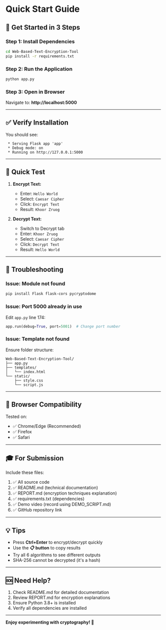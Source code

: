 # Quick Start Guide

## 🚀 Get Started in 3 Steps

### Step 1: Install Dependencies
```bash
cd Web-Based-Text-Encryption-Tool
pip install -r requirements.txt
```

### Step 2: Run the Application
```bash
python app.py
```

### Step 3: Open in Browser
Navigate to: **http://localhost:5000**

---

## ✅ Verify Installation

You should see:
```
 * Serving Flask app 'app'
 * Debug mode: on
 * Running on http://127.0.0.1:5000
```

---

## 🎯 Quick Test

1. **Encrypt Text:**
   - Enter: `Hello World`
   - Select: `Caesar Cipher`
   - Click: `Encrypt Text`
   - Result: `Khoor Zruog`

2. **Decrypt Text:**
   - Switch to Decrypt tab
   - Enter: `Khoor Zruog`
   - Select: `Caesar Cipher`
   - Click: `Decrypt Text`
   - Result: `Hello World`

---

## 🔧 Troubleshooting

### Issue: Module not found
```bash
pip install Flask flask-cors pycryptodome
```

### Issue: Port 5000 already in use
Edit `app.py` line 174:
```python
app.run(debug=True, port=5001)  # Change port number
```

### Issue: Template not found
Ensure folder structure:
```
Web-Based-Text-Encryption-Tool/
├── app.py
├── templates/
│   └── index.html
└── static/
    ├── style.css
    └── script.js
```

---

## 📱 Browser Compatibility

Tested on:
- ✅ Chrome/Edge (Recommended)
- ✅ Firefox
- ✅ Safari

---

## 🎓 For Submission

Include these files:
1. ✅ All source code
2. ✅ README.md (technical documentation)
3. ✅ REPORT.md (encryption techniques explanation)
4. ✅ requirements.txt (dependencies)
5. ✅ Demo video (record using DEMO_SCRIPT.md)
6. ✅ GitHub repository link

---

## 💡 Tips

- Press **Ctrl+Enter** to encrypt/decrypt quickly
- Use the **📋 button** to copy results
- Try all 6 algorithms to see different outputs
- SHA-256 cannot be decrypted (it's a hash)

---

## 🆘 Need Help?

1. Check README.md for detailed documentation
2. Review REPORT.md for encryption explanations
3. Ensure Python 3.8+ is installed
4. Verify all dependencies are installed

---

**Enjoy experimenting with cryptography! 🔐**


